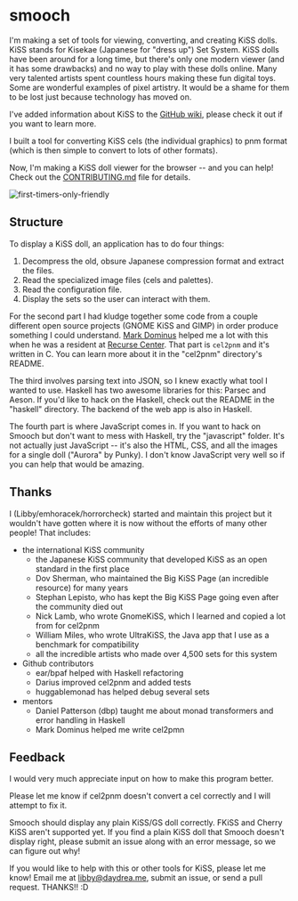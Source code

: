 # smooch

I'm making a set of tools for viewing, converting, and creating KiSS dolls.
KiSS stands for Kisekae (Japanese for "dress up") Set System. KiSS dolls
have been around for a long time, but there's only one modern viewer (and it
has some drawbacks) and no way to play with these dolls online. Many very
talented artists spent countless hours making these fun digital toys. Some are
wonderful examples of pixel artistry. It would be a shame for them to be lost
just because technology has moved on.

I've added information about KiSS to the
[GitHub wiki](https://github.com/emhoracek/smooch/wiki), please check it out
if you want to learn more.

I built a tool for converting KiSS cels (the individual graphics) to pnm
format (which is then simple to convert to lots of other formats).

Now, I'm making a KiSS doll viewer for the browser -- and you can help! Check out the [CONTRIBUTING.md](https://github.com/emhoracek/smooch/blob/master/CONTRIBUTING.md) file for details.

![first-timers-only-friendly](http://img.shields.io/badge/first--timers--only-friendly-blue.svg?style=flat-square)

## Structure

To display a KiSS doll, an application has to do four things:
  1. Decompress the old, obsure Japanese compression format and extract the files.
  2. Read the specialized image files (cels and palettes).
  3. Read the configuration file.
  4. Display the sets so the user can interact with them.

For the second part I had kludge together some code from a couple different
open source projects (GNOME KiSS and GIMP) in order produce something I could
understand. [Mark Dominus](http://blog.plover.com) helped me a lot with this
when he was a resident at [Recurse Center](http://www.recurse.com). That part
is `cel2pnm` and it's written in C. You can learn more about it in the "cel2pnm" directory's README.

The third involves parsing text into JSON, so I knew exactly what tool I wanted
to use. Haskell has two awesome libraries for this: Parsec and Aeson.
If you'd like to hack on the Haskell, check out the README in the "haskell" directory. The backend of the web app is also in Haskell.

The fourth part is where JavaScript comes in. If you want to hack on Smooch
but don't want to mess with Haskell, try the "javascript" folder. It's not
actually just JavaScript -- it's also the HTML, CSS, and all the images for a
single doll ("Aurora" by Punky). I don't know JavaScript very well so if you
can help that would be amazing.

## Thanks

I (Libby/emhoracek/horrorcheck) started and maintain this project but it wouldn't have gotten where it is now without the efforts of many other people! That includes:

 * the international KiSS community
   * the Japanese KiSS community that developed KiSS as an open standard in the first place
   * Dov Sherman, who maintained the Big KiSS Page (an incredible resource) for many years
   * Stephan Lepisto, who has kept the Big KiSS Page going even after the community died out
   * Nick Lamb, who wrote GnomeKiSS, which I learned and copied a lot from for cel2pnm
   * William Miles, who wrote UltraKiSS, the Java app that I use as a benchmark for compatibility
   * all the incredible artists who made over 4,500 sets for this system
 * Github contributors
   * ear/bpaf helped with Haskell refactoring
   * Darius improved cel2pnm and added tests
   * huggablemonad has helped debug several sets
 * mentors
   * Daniel Patterson (dbp) taught me about monad transformers and error handling in Haskell
   * Mark Dominus helped me write cel2pmn

## Feedback

I would very much appreciate input on how to make this program better.

Please let me know if cel2pnm doesn't convert a cel correctly and I will
attempt to fix it. 

Smooch should display any plain KiSS/GS doll correctly. FKiSS and Cherry KiSS
aren't supported yet. If you find a plain KiSS doll that Smooch doesn't display
right, please submit an issue along with an error message, so we can figure out why!

If you would like to help with this or other tools for KiSS, please let me know!
Email me at libby@daydrea.me, submit an issue, or send a pull request. THANKS!! :D
